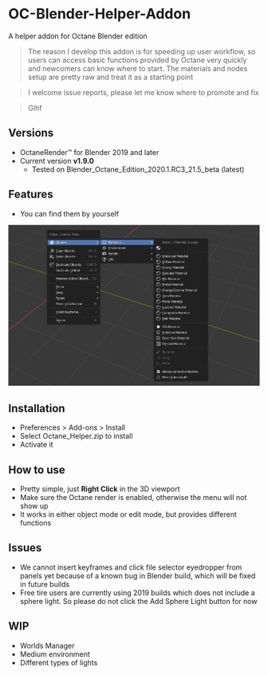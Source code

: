 # OC-Blender-Helper-Addon
A helper addon for Octane Blender edition



> The reason I develop this addon is for speeding up user workflow, so users can access basic functions provided by Octane very quickly and newcomers can know where to start. The materials and nodes setup are pretty raw and treat it as a starting point

> I welcome issue reports, please let me know where to promote and fix

> Glhf



## Versions

* OctaneRender™ for Blender 2019 and later
* Current version **v1.9.0**
  * Tested on Blender_Octane_Edition_2020.1.RC3_21.5_beta (latest)

## Features

* You can find them by yourself

![image-20200424215536249](README.assets/image-20200424215536249.png)

## Installation

* Preferences > Add-ons > Install
* Select Octane_Helper.zip to install
* Activate it

## How to use

* Pretty simple, just **Right Click** in the 3D viewport
* Make sure the Octane render is enabled, otherwise the menu will not show up
* It works in either object mode or edit mode, but provides different functions

## Issues

* We cannot insert keyframes and click file selector eyedropper from panels yet because of a known bug in Blender build, which will be fixed in future builds
* Free tire users are currently using 2019 builds which does not include a sphere light. So please do not click the Add Sphere Light button for now

## WIP

* Worlds Manager
* Medium environment
* Different types of lights